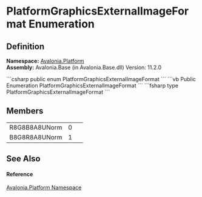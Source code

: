 # PlatformGraphicsExternalImageFormat Enumeration




## Definition
**Namespace:** <a href="N_Avalonia_Platform">Avalonia.Platform</a>  
**Assembly:** Avalonia.Base (in Avalonia.Base.dll) Version: 11.2.0

<Tabs groupId="api-code-preview">
<TabItem value="csharp" label="C#">
```csharp
public enum PlatformGraphicsExternalImageFormat
```
</TabItem>
<TabItem value="vb" label="VB">
```vb
Public Enumeration PlatformGraphicsExternalImageFormat
```
</TabItem>
<TabItem value="fsharp" label="F#">
```fsharp
type PlatformGraphicsExternalImageFormat
```
</TabItem>
</Tabs>



## Members
<table>
<tr>
<td>R8G8B8A8UNorm</td>
<td>0</td>
<td> </td>
</tr>
<tr>
<td>B8G8R8A8UNorm</td>
<td>1</td>
<td> </td>
</tr>
</table>

## See Also


#### Reference
<a href="N_Avalonia_Platform">Avalonia.Platform Namespace</a>  

